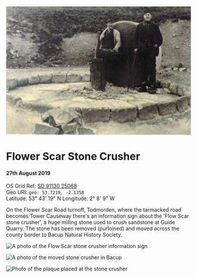 <!--- -convert_greyscale -if jpeg_high -bg #f3ecde -->
![An old photo of Flower Scar stone crusher from the Roger Birch collection](flower_scar_sign_close_up.jpg)

# Flower Scar Stone Crusher
#### 27th August 2019
OS Grid Ref: [SD 91130 25068](https://osmaps.ordnancesurvey.co.uk/53.72195,-2.13588,16/pin)  
Geo URI: `geo: 53.7219, -2.1358`  
Latitude: 53° 43' 19" N
Longitude: 2° 8' 9" W  

On the Flower Scar Road turnoff,  Todmorden, where the tarmacked road becomes Tower Causeway there's an information sign about the 'Flow Scar stone crusher', a huge milling stone used to crush sandstone at Guide Quarry. The stone has been removed (purloined) and moved across the county border to Bacup Natural History Society.

![A photo of the Flow Scar stone crusher information sign](flower_scar_sign.jpg)

![A photo of the moved stone crusher in Bacup](stone_crusher.jpeg)

![Photo of the plaque placed at the stone crusher](flower_scar_plaque.jpg)

